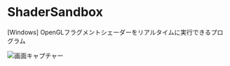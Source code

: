 # ShaderSandbox
[Windows] OpenGLフラグメントシェーダーをリアルタイムに実行できるプログラム

![画面キャプチャー](https://github.com/kenjinote/ShaderSandbox/wiki/preview.png "画面キャプチャー")
